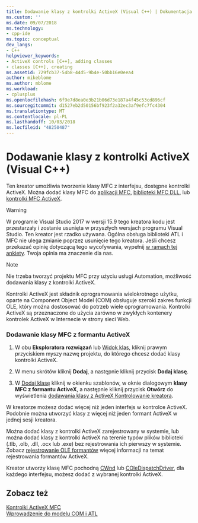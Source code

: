 ```yaml
---
title: Dodawanie klasy z kontrolki ActiveX (Visual C++) | Dokumentacja firmy Microsoft
ms.custom: ''
ms.date: 09/07/2018
ms.technology:
- cpp-ide
ms.topic: conceptual
dev_langs:
- C++
helpviewer_keywords:
- ActiveX controls [C++], adding classes
- classes [C++], creating
ms.assetid: 729fcb37-54b8-44d5-9b4e-50bb16e0eea4
author: mikeblome
ms.author: mblome
ms.workload:
- cplusplus
ms.openlocfilehash: 6f9e7d8ea0e3b21b06d73e187a4f45c53cd896cf
ms.sourcegitcommit: d1527eb2d50156bf923f2a32ec3af9efc7fc4304
ms.translationtype: MT
ms.contentlocale: pl-PL
ms.lasthandoff: 10/03/2018
ms.locfileid: "48250487"
---
```

# <a name="adding-a-class-from-an-activex-control-visual-c"></a>Dodawanie klasy z kontrolki ActiveX (Visual C++)

Ten kreator umożliwia tworzenie klasy MFC z interfejsu, dostępne kontrolki ActiveX. Można dodać klasy MFC do [aplikacji MFC](../mfc/reference/creating-an-mfc-application.md), [biblioteki MFC DLL](../mfc/reference/creating-an-mfc-dll-project.md), lub [kontrolki MFC ActiveX](../mfc/reference/creating-an-mfc-activex-control.md).

> [!WARNING]
> W programie Visual Studio 2017 w wersji 15.9 tego kreatora kodu jest przestarzały i zostanie usunięta w przyszłych wersjach programu Visual Studio. Ten kreator jest rzadko używana. Ogólna obsługa biblioteki ATL i MFC nie ulega zmianie poprzez usunięcie tego kreatora. Jeśli chcesz przekazać opinię dotyczącą tego wycofywania, wypełnij [w ramach tej ankiety](https://www.surveymonkey.com/r/QDWKKCN). Twoja opinia ma znaczenie dla nas.

> [!NOTE]
>  Nie trzeba tworzyć projektu MFC przy użyciu usługi Automation, możliwość dodawania klasy z kontrolki ActiveX.

Kontrolki ActiveX jest składnik oprogramowania wielokrotnego użytku, oparte na Component Object Model (COM) obsługuje szeroki zakres funkcji OLE, który można dostosować do potrzeb wiele oprogramowania. Kontrolki ActiveX są przeznaczone do użycia zarówno w zwykłych kontenery kontrolek ActiveX w Internecie w strony sieci Web.

### <a name="to-add-an-mfc-class-from-an-activex-control"></a>Dodawanie klasy MFC z formantu ActiveX

1. W obu **Eksploratora rozwiązań** lub [Widok klas](/visualstudio/ide/viewing-the-structure-of-code), kliknij prawym przyciskiem myszy nazwę projektu, do którego chcesz dodać klasy kontrolki ActiveX.

1. W menu skrótów kliknij **Dodaj**, a następnie kliknij przycisk **Dodaj klasę**.

1. W [Dodaj klasę](../ide/add-class-dialog-box.md) kliknij w okienku szablonów, w oknie dialogowym **klasy MFC z formantu ActiveX**, a następnie kliknij przycisk **Otwórz** do wyświetlenia [dodawania klasy z ActiveX Kontrolowanie kreatora](../ide/add-class-from-activex-control-wizard.md).

W kreatorze możesz dodać więcej niż jeden interfejs w kontrolce ActiveX. Podobnie można utworzyć klasy z więcej niż jeden formant ActiveX w jednej sesji kreatora.

Można dodać klasy z kontrolki ActiveX zarejestrowany w systemie, lub można dodać klasy z kontrolki ActiveX na terenie typów plików biblioteki (.tlb, .olb, .dll, .ocx lub .exe) bez rejestrowania ich pierwszy w systemie. Zobacz [rejestrowanie OLE formantów](../mfc/reference/registering-ole-controls.md) więcej informacji na temat rejestrowania formantów ActiveX.

Kreator utworzy klasę MFC pochodną [CWnd](../mfc/reference/cwnd-class.md) lub [COleDispatchDriver](../mfc/reference/coledispatchdriver-class.md), dla każdego interfejsu, możesz dodać z wybranej kontrolki ActiveX.

## <a name="see-also"></a>Zobacz też

[Kontrolki ActiveX MFC](../mfc/mfc-activex-controls.md)<br>
[Wprowadzenie do modelu COM i ATL](../atl/introduction-to-com-and-atl.md)